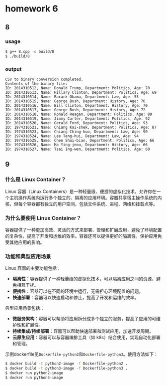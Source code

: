 # homework 6

## 8

### usage

```bash
$ g++ 8.cpp -o build/8
$ ./build/8
```

### output

```
CSV to binary conversion completed.
Contents of the binary file:
ID: 2014310512, Name: Donald Trump, Department: Politics, Age: 70
ID: 2014310513, Name: Hillary Clinton, Department: Politics, Age: 69
ID: 2014310514, Name: Barack Obama, Department: Law, Age: 55
ID: 2014310515, Name: George Bush, Department: History, Age: 70
ID: 2014310516, Name: Bill Clinton, Department: History, Age: 70
ID: 2014310517, Name: George Bush, Department: History, Age: 72
ID: 2014310518, Name: Ronald Reagan, Department: Politics, Age: 89
ID: 2014310519, Name: Jimmy Carter, Department: Politics, Age: 92
ID: 2014310520, Name: Gerald Ford, Department: Politics, Age: 93
ID: 1974310521, Name: Chiang Kai-shek, Department: Politics, Age: 87
ID: 1974310523, Name: Chiang Ching-kuo, Department: Law, Age: 90
ID: 1974310524, Name: Lee Teng-hui, Department: Law, Age: 94
ID: 1974310525, Name: Chen Shui-bian, Department: Politics, Age: 66
ID: 1974310526, Name: Ma Ying-jeou, Department: History, Age: 66
ID: 1974310527, Name: Tsai Ing-wen, Department: Politics, Age: 60
```

## 9

### 什么是 Linux Container？

Linux 容器（Linux Containers）是一种轻量级、便捷的虚拟化技术，允许你在一个主机操作系统内运行多个独立的、隔离的应用环境。容器共享宿主操作系统的内核，但每个容器都有独立的用户空间，包括文件系统、进程、网络和挂载点等。

### 为什么要使用 Linux Container？

容器提供了一种更加高效、灵活的方式来部署、管理和扩展应用，避免了环境配置的复杂性，提高了开发和运维的效率。容器还可以提供更好的隔离性，保护应用免受其他应用的影响。

### 功能和典型应用场景

Linux 容器的主要功能包括：

- **隔离性**：容器提供了一种轻量级的虚拟化技术，可以隔离应用之间的资源，避免相互干扰。
- **便携性**：容器可以在不同的环境中运行，无需担心环境配置的问题。
- **快速部署**：容器可以快速启动和停止，提高了开发和运维的效率。

典型应用场景包括：

- **微服务架构**：容器可以帮助将应用拆分成多个独立的服务，提高了应用的可维护性和扩展性。
- **持续集成/持续部署**：容器可以帮助快速部署和测试应用，加速开发周期。
- **云原生应用**：容器可以与容器编排工具（如 k8s）结合使用，实现自动化部署和管理。

示例dockerfile见`Dockerfile-python2`和`Dockerfile-python3`。使用方法如下：

```bash
$ docker build -t python2-image -f Dockerfile-python2 .
$ docker build -t python3-image -f Dockerfile-python3 .
$ docker run python2-image
$ docker run python3-image
```